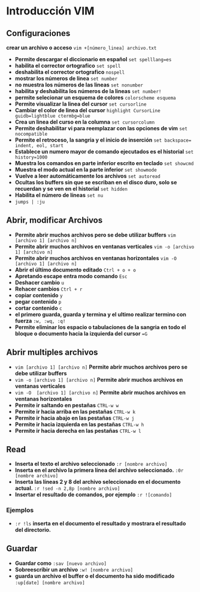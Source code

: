 # Introducción VIM

## Configuraciones

**crear un archivo o acceso**
`vim +[número_linea] archivo.txt`

- **Permite descargar el diccionario en español** `set spelllang=es`
- **habilita el corrector ortografico** `set spell`
- **deshabilita el corrector ortografico** `nospell`
- **mostrar los números de linea** `set number`
- **no muestra los números de las lineas** `set nonumber`
- **habilita y deshabilita los números de la lineas** `set number!`
- **permite selecionar un esquema de colores** `colorscheme esquema`
- **Permite visualizar la linea del cursor** `set cursorline`
- **Cambiar el color de linea del cursor** `highlight CursorLine guidb=lightblue ctermbg=blue`
- **Crea un linea del curso en la columna** `set cursorcolumn`
- **Permite deshabilitar vi para reemplazar con las opciones de vim** `set nocompatible`
- **Permite el retroceso, la sangria y el inicio de inserción** `set backspace= indent, eol, start`
- **Establece un numero mayor de comando ejecutados es el historial** `set history=1000`
- **Muestra los comandos en parte inferior escrito en teclado** `set showcmd`
- **Muestra el modo actual en la parte inferior** `set showmode`
- **Vuelve a leer automáticamente los archivos** `set autoread`
- **Ocultas los buffers sin que se escriban en el disco duro, solo se recuerdan y se ven en el historial** `set hidden`
- **Habilita el número de líneas** `set nu`
- `jumps | :ju`


## Abrir, modificar Archivos

- **Permite abrir muchos archivos pero se debe utilizar buffers** `vim [archivo 1] [archivo n]`
- **Permite abrir muchos archivos en ventanas verticales** `vim -o [archivo 1] [archivo n]`
- **Permite abrir muchos archivos en ventanas horizontales** `vim -O  [archivo 1] [archivo n]`
- **Abrir el último documento editado** `Ctrl + o + o`
- **Apretando escape entra modo comando** `Esc`
- **Deshacer cambio** `u`
- **Rehacer cambios** `Ctrl + r`
- **copiar contenido** `y`
- **pegar contenido** `p`
- **cortar contenido** `c`
- **el primero guarda, guarda y termina y el ultimo realizar termino con fuerza** `:w, :wq, :q!`
- **Permite eliminar los espacio o tabulaciones de la sangria en todo el bloque o documento hacia la izquierda del cursor** `=G`

## Abrir multiples archivos

- `vim [archivo 1] [archivo n]`  **Permite abrir muchos archivos pero se debe utilizar buffers**
- `vim -o [archivo 1] [archivo n]`  **Permite abrir muchos archivos en ventanas verticales**
- `vim -O  [archivo 1] [archivo n]`  **Permite abrir muchos archivos en ventanas horizontales**
- **Permite ir saltando en pestañas** `CTRL-w w`
- **Permite ir hacia arriba en las pestañas** `CTRL-w k`
- **Permite ir hacia abajo en las pestañas** `CTRL-w j`
- **Permite ir hacia izquierda en las pestañas** `CTRL-w h`
- **Permite ir hacia derecha en las pestañas** `CTRL-w l`

## Read

- **Inserta el texto el archivo seleccionado** `:r [nombre archivo]`
- **Inserta en el archivo la primera línea del archivo seleccionado.** `:0r [nombre archivo]`
- **Inserta las líneas 2 y 8 del archivo seleccionado en el documento actual.** `:r !sed -n 2,8p [nombre archivo]`
- **Insertar el resultado de comandos, por ejemplo** `:r ![comando]`

### Ejemplos

- `:r !ls` **inserta en el documento el resultado y mostrara el resultado del directorio.**

## Guardar

- **Guardar como** `:sav [nuevo archivo]`
- **Sobreescribir un archivo** `:w! [nombre archivo]`
- **guarda un archivo el buffer o el documento ha sido modificado** `:up[date] [nombre archivo]`
